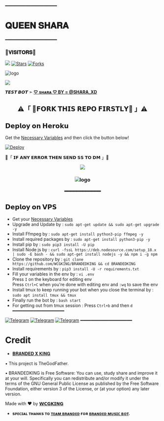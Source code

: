 ━━━━━━━━━━━━━━━━━━━━
# 𝐐𝐔𝐄𝐄𝐍 𝐒𝐇𝐀𝐑𝐀

━━━━━━━━━━━━━━━━━━━━
### 🌷𝐕𝐈𝐒𝐈𝐓𝐎𝐑𝐒🌷



[![](https://img.shields.io/badge/BRANDEDKING-V2-darkgreen)](#)
[![Stars](https://img.shields.io/github/stars/WCGKING/BRANDEDKING?style=flat-square&color=yellow)](https://github.com/WCGKING/BRANDEDKING/stargazers)
[![Forks](https://img.shields.io/github/forks/WCGKING/BRANDEDKING?style=flat-square&color=orange)](https://github.com/WCGKING/BRANDEDKING/fork)


![logo](https://telegra.ph/SHARA-x-MUSIC-BOT-IMAGE-02-12)

<img src="https://readme-typing-svg.herokuapp.com?color=F77247&width=980&lines=This+Project+Is+Inspired+On+The+Hard+Work+Branded+Network%E2%9D%A4%EF%B8%8F">
</p>

**𝙏𝙀𝙎𝙏 𝘽𝙊𝙏 ➣ [♡︎ sʜᴀʀᴀ ♡︎ BY = @SHARA_XD](https://t.me/SharaXmusic_bot)**


<h2 align="center">
    ⚠️「 📍𝗙𝗢𝗥𝗞 𝗧𝗛𝗜𝗦 𝗥𝗘𝗣𝗢 𝗙𝗜𝗥𝗦𝗧𝗟𝗬📍 」⚠️


## 𝗗𝗲𝗽𝗹𝗼𝘆 𝗼𝗻 𝗛𝗲𝗿𝗼𝗸𝘂
Get the [Necessary Variables](#Necessary-Variables) and then click the button below!  

[![Deploy](https://www.herokucdn.com/deploy/button.svg)](https://heroku.com/deploy?template=https://github.com/devilxdz/sharaXmuisc)


🔴「 𝗜𝗙 𝗔𝗡𝗬 𝗘𝗥𝗥𝗢𝗥 𝗧𝗛𝗘𝗡 𝗦𝗘𝗡𝗗 𝗦𝗦 𝗧𝗢 𝗗𝗠 」🔴
<p align="center">
<a href="https://telegram.me/BRANDED_WORLD"><img src="https://img.shields.io/badge/-☆𝐃𝐌 𝐓𝐎 𝗕𝗥𝗔𝗡𝗗𝗘𝗗 𓆩🇽𓆪 𝗪𝗢𝗥𝗟𝗗%20☆-blue.svg?style=for-the-badge&logo=Telegram"></a>
</p>
<h3 align="center">

![logo](https://te.legra.ph/file/e545cecbd06581d1a98f3.jpg)

━━━━━━━━━━━━

## 𝗗𝗲𝗽𝗹𝗼𝘆 𝗼𝗻 𝗩𝗣𝗦
- Get your [Necessary Variables](https://github.com/WCGKING/BRANDEDKING/blob/master/.env)
- Upgrade and Update by :
`sudo apt-get update && sudo apt-get upgrade -y`
- Install Ffmpeg by :
`sudo apt-get install python3-pip ffmpeg -y`
- Install required packages by :
`sudo apt-get install python3-pip -y`
- Install pip by :
`sudo pip3 install -U pip`
- Install Node js by :
`curl -fssL https://deb.nodesource.com/setup_18.x | sudo -E bash - && sudo apt-get install nodejs -y && npm i -g npm`
- Clone the repository by :
`git clone https://github.com/WCGKING/BRANDEDKING && cd BRANDEDKING`
- Install requirements by :
`pip3 install -U -r requirements.txt`
- Fill your variables in the env by :
`vi .env`<br>
Press `I` on the keyboard for editing env<br>
Press `Ctrl+C` when you're done with editing env and `:wq` to save the env<br>
- Install tmux to keep running your bot when you close the terminal by :
`sudo apt install tmux && tmux`
- Finally run the bot by :
`bash start`
- For getting out from tmux session : Press `Ctrl+b` and then `d`<br>
━━━━━━━━━━━━━━━━━━━━

[![Telegram](https://img.shields.io/badge/-Support-grey?style=for-the-badge&logo=Telegram&logoColor=white&labelColor=8E2DE2)](https://t.me/BRANDED_WORLD)
[![Telegram](https://img.shields.io/badge/-UpDate-grey?style=for-the-badge&logo=Telegram&logoColor=white&labelColor=8E2DE2)](https://t.me/BRANDRD_BOT)
[![Telegram](https://img.shields.io/badge/-UpDate-grey?style=for-the-badge&logo=Telegram&logoColor=white&labelColor=8E2DE2)]([https://t.me/BRANDED_PAID_CC)
━━━━━━━━━━━━━━━━━━━━

# Credit
  - [𝐁𝐑𝐀𝐍𝐃𝐄𝐃 𝐗 𝐊𝐈𝐍𝐆](https://github.com/BRANDEDKING82)

• This project is TheGodFather.

• BRANDEDKING is Free Software: You can use, study share and improve it at your will. Specifically you can redistribute and/or modify it under the terms of the GNU General Public License as published by the Free Software Foundation, either version 3 of the License, or (at your option) any later version.

Made with ♥️ by [𝗪𝗖𝗚𝗞𝗜𝗡𝗚](https://github.com/WCGKING)

- <b> sᴩᴇᴄɪᴀʟ ᴛʜᴀɴᴋs ᴛᴏ [ᴛᴇᴀᴍ ʙʀᴀɴᴅᴇᴅ](https://github.com/WCGKING) ғᴏʀ [ʙʀᴀɴᴅᴇᴅ ᴍᴜsɪᴄ ʙᴏᴛ](https://github.com/WCGKING/BRANDEDKING). </b>
